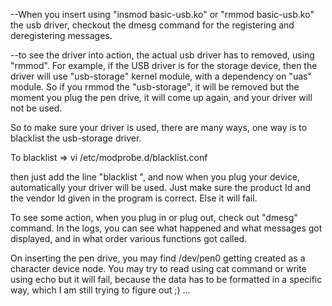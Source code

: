 
--When you insert using "insmod basic-usb.ko" or "rmmod basic-usb.ko" the usb driver, checkout the dmesg command for the registering and
deregistering messages.

--to see the driver into action, the actual usb driver has to removed, using "rmmod". 
For example, if the USB driver is for the  storage device, then the driver will use "usb-storage" 
kernel module, with a dependency on "uas" module. So if you rmmod the "usb-storage", it will be 
removed but the moment you plug the pen drive, it will come up again, and your driver will not be used.

So to make sure your driver is used, there are many ways, one way is to blacklist the usb-storage driver.

To blacklist => vi /etc/modprobe.d/blacklist.conf

then just add the line "blacklist <driver name>", and now when you plug your  device, automatically your 
driver will be used. Just make sure the product Id and the vendor Id given in the program is correct. Else it will fail.

To see some action, when you plug in or plug out, check out "dmesg" command. In the logs, you can see what happened 
and what messages got displayed, and in what order various functions got called.

On inserting the pen drive, you may find /dev/pen0 getting created as a character device node. You may try to read using cat command or write using echo but it will fail, because the data has to be formatted in a specific way, which I am still trying to figure out ;) ...

